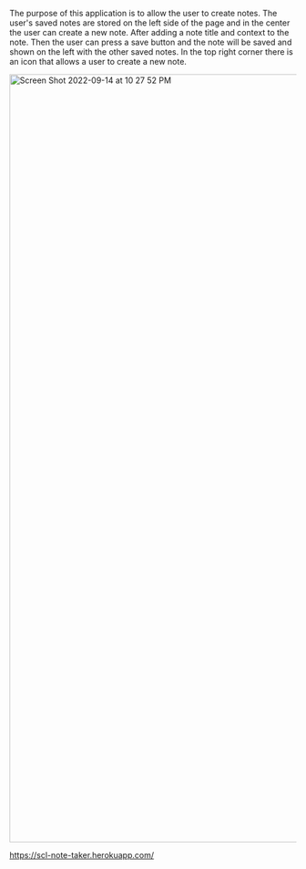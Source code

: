 The purpose of this application is to allow the user to create notes. The user's saved notes are stored on the left side of the page and in the center the user can create a new note. After adding a note title and context to the note. Then the user can press a save button and the note will be saved and shown on the left with the other saved notes. In the top right corner there is an icon that allows a user to create a new note. 

<img width="1349" alt="Screen Shot 2022-09-14 at 10 27 52 PM" src="https://user-images.githubusercontent.com/109631700/190314511-c9e617ea-49c1-49d0-a5aa-8df8d46f5cce.png">

https://scl-note-taker.herokuapp.com/

